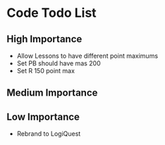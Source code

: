# Code Todo List

## High Importance
* Allow Lessons to have different point maximums
* Set PB should have mas 200
* Set R 150 point max

## Medium Importance


## Low Importance
* Rebrand to LogiQuest